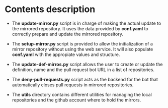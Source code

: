 # Contents description

* The **update-mirror.py** script is in charge of making the actual update to the mirrored repository. It uses the data provided by **conf.yaml** to correctly prepare and update the mirrored repository.
* The **setup-mirror.py** script is provided to allow the initialization of a mirror repository without using the web service. It will also populate **conf.yaml** with the appropiate values and structure.
* The **update-def-mirros.py** script allows the user to create or update the definition, name and the pull request bot URL in a list of repositories.
* The **deny-pull-requests.py** script acts as the backend for the bot that automatically closes pull requests in mirrored repositories.

* The **utils** directory contains different utilities for managing the local repositories and the github account where to hold the mirrors.